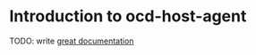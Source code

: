 # Introduction to ocd-host-agent

TODO: write [great documentation](http://jacobian.org/writing/what-to-write/)

